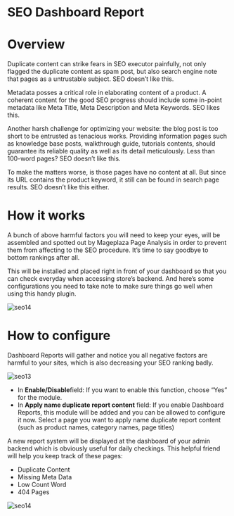 # SEO Dashboard Report

# Overview

Duplicate content can strike fears in SEO executor painfully, not only flagged the duplicate content as spam post, but also search engine note that pages as a untrustable subject. SEO doesn’t like this.

Metadata posses a critical role in elaborating content of a product. A coherent content for the good SEO progress should include some in-point metadata like Meta Title, Meta Description and Meta Keywords. SEO likes this.

Another harsh challenge for optimizing your website: the blog post is too short to be entrusted as tenacious works. Providing information pages such as knowledge base posts, walkthrough guide, tutorials contents, should guarantee its reliable quality as well as its detail meticulously. Less than 100-word pages? SEO doesn’t like this.

To make the matters worse, is those pages have no content at all. But since its URL contains the product keyword, it still can be found in search page results. SEO doesn’t like this either.

    
# How it works
 A bunch of above harmful factors you will need to keep your eyes, will be assembled and spotted out by Mageplaza Page Analysis in order to prevent them from affecting to the SEO procedure. It’s time to say goodbye to bottom rankings after all.

This will be installed and placed right in front of your dashboard so that you can check everyday when accessing store’s backend. And here’s some configurations you need to take note to make sure things go well when using this handy plugin.

![seo14](https://i.imgur.com/tuB4Fh7.jpg) 

# How to configure
Dashboard Reports will gather and notice you all negative factors are harmful to your sites, which is also decreasing your SEO ranking badly. 

![seo13](https://i.imgur.com/rQ2T8iG.jpg)

* In **Enable/Disable**field: If you want to enable this function, choose “Yes” for the module.
* In **Apply name duplicate report content** field: If you enable Dashboard Reports, this module will be added and you can be allowed to configure it now. Select a page you want to apply name duplicate report content (such as product names, category names, page titles)

A new report system will be displayed at the dashboard of your admin backend which is obviously useful for daily checkings. This helpful friend will help you keep track of these pages:

* Duplicate Content
* Missing Meta Data
* Low Count Word
* 404 Pages

![seo14](https://i.imgur.com/tuB4Fh7.jpg)

